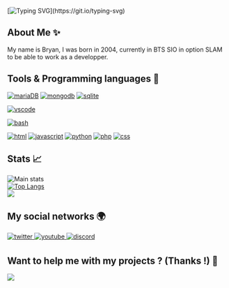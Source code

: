 [![Typing SVG](https://readme-typing-svg.herokuapp.com?color=9B0EF7&lines=Hello+!+Im+Bryan.+%E2%9A%A1;)](https://git.io/typing-svg)
## About Me ✨
My name is Bryan, I was born in 2004, currently in BTS SIO in option SLAM to be able to work as a developper.
<br/> 
## Tools & Programming languages 🔧
[![mariaDB](https://img.shields.io/badge/MariaDB-★★☆-lightgrey?labelColor=003545&logo=MariaDB&style=for-the-badge&logoColor=white)](https://mariadb.org/)
[![mongodb](https://img.shields.io/badge/MongoDB-★☆☆-lightgrey?labelColor=4EA94B&logo=MongoDB&style=for-the-badge&logoColor=white)](https://mariadb.org/)
[![sqlite](https://img.shields.io/badge/SQLITE-★☆☆-lightgrey?labelColor=07405E&logo=sqlite&style=for-the-badge&logoColor=white)](https://mariadb.org/)

[![vscode](https://img.shields.io/badge/VSCode-★★★-lightgrey?labelColor=0078D4&logo=visual%20studio%20code&style=for-the-badge&logoColor=white)](https://code.visualstudio.com/)

[![bash](https://img.shields.io/badge/bash-★★☆-lightgrey?labelColor=4EAA25&logo=GNU-Bash&style=for-the-badge&logoColor=white)](https://en.wikipedia.org/wiki/Bash_(Unix_shell))

[![html](https://img.shields.io/badge/html-★★★-lightgrey?labelColor=E34F26&logo=HTML5&style=for-the-badge&logoColor=white)](https://www.w3schools.com/html)
[![javascript](https://img.shields.io/badge/javascript-★★★-lightgrey?labelColor=F7DF1E&logo=JavaScript&style=for-the-badge&logoColor=black)](https://www.w3schools.com/js)
[![python](https://img.shields.io/badge/python-★★★-lightgrey?labelColor=3776AB&logo=Python&style=for-the-badge&logoColor=white)](https://www.python.org/)
[![php](https://img.shields.io/badge/php-★★☆-lightgrey?labelColor=777BB4&logo=PHP&style=for-the-badge&logoColor=white)](https://www.php.net/)
[![css](https://img.shields.io/badge/css-★★☆-lightgrey?labelColor=1572B6&logo=CSS3&style=for-the-badge&logoColor=white)](https://www.w3schools.com/css)

## Stats 📈
![Main stats](https://github-readme-stats.vercel.app/api?username=BryanB-Dev&show_icons=true&theme=radical)
<br/>
[![Top Langs](https://github-readme-stats.vercel.app/api/top-langs/?username=BryanB-Dev&theme=radical&layout=compact)](https://github.com/anuraghazra/github-readme-stats)
<br/>
![](https://komarev.com/ghpvc/?username=BryanB-Dev&color=lightgrey&labelColor=1572B6&logo=CSS3&style=for-the-badge&logoColor=white)


## My social networks 🌍
<a href="https://twitter.com/" target="_blank">
<img src=https://img.shields.io/badge/twitter-%2300acee.svg?&style=for-the-badge&logo=twitter&logoColor=white alt=twitter style="margin-bottom: 5px;" />
</a>
<a href="https://www.youtube.com/channel/" target="_blank">
<img src=https://img.shields.io/badge/youtube-%23EE4831.svg?&style=for-the-badge&logo=youtube&logoColor=white alt=youtube style="margin-bottom: 5px;" />
</a>  
<a href="https://discord.gg/" target="_blank">
<img src=https://img.shields.io/badge/discord-7289DA.svg?&style=for-the-badge&logo=discord&logoColor=white alt=discord style="margin-bottom: 5px;" />
</a> 
<br/>  

## Want to help me with my projects ? (Thanks !) 💜
<div>
            <a href="https://paypal.me/" target="_blank" style="display: inline-block;">
                <img
                    src="https://img.shields.io/badge/PayPal-00457C?style=for-the-badge&logo=paypal&logoColor=white"/>
            </a>
            </div>
<br />
